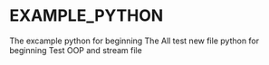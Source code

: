 # EXAMPLE_PYTHON
 The excample python for beginning
 The All test new  file python for beginning
 Test OOP and stream file

